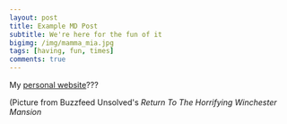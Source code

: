 ```yaml
---
layout: post
title: Example MD Post
subtitle: We're here for the fun of it
bigimg: /img/mamma_mia.jpg
tags: [having, fun, times]
comments: true
---
```


My [personal website](https://21mdr1.github.io/)???

(Picture from Buzzfeed Unsolved's _Return To The Horrifying Winchester Mansion_
